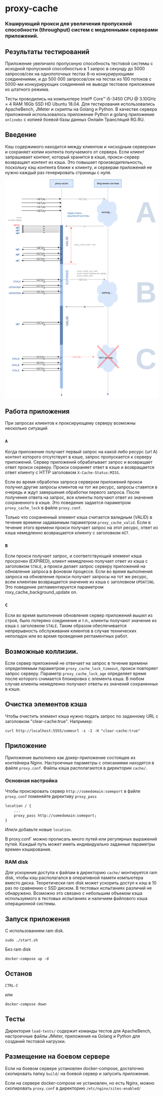 # proxy-cache

### Кэширующий прокси для увеличения пропускной способности (throughput) систем c медленными серверами приложений.

Результаты тестирований
-----------------------

Приложение увеличило пропускную способность тестовой системы с 
исходной пропускной способностью в 1 запрос в секунду до 5000 запросов/сек на 
однопоточных тестах 8-ю конкурирующими соединениями,  и до 500 000 запросов/сек на 
тестах из 100 потоков с 5000-ми конкурирующих соединений не выводя тестовое 
приложение из штатного режима. 

Тесты проводились на компьютере Intel® Core™ i5-3450 CPU @ 3.10GHz × 4 
RAM 16Gb SSD HD Ubuntu 18.04. Для тестирования использовались  ApacheBench, JMeter 
и скрипты  на Golang и Python. В качестве сервера приложений использовалось 
приложение Python и golang приложение `onlinebc` с копией боевой базы данных 
Онлайн Трансляций RG.RU.


Введение
--------

Кэш содержимого находится между клиентом и «исходным сервером» и сохраняет копии 
контента получаемого от сервера. Если клиент запрашивает контент, который хранится 
в кэше, прокси-сервер возвращает контент из кэша. Это повышает 
производительность, поскольку кэш контента ближе к клиенту, и серверам приложений 
не нужно каждый раз генерировать страницы с нуля. 

<img src="img/proxy-cache.png">

Работа приложения
-----------------

При запросах клиентов к проксирующему  серверу возможны несколько ситуаций 


### `A` 
Когда приложение получает первый запрос на какой либо ресурс (url A) контент
которого отсутствует в кэше, запрос пропускается к серверу приложений.
Сервер приложений обрабатывает запрос и возвращает ответ прокси серверу.
Прокси сохраняет ответ в кэше и возвращается ответ клиенту с HTTP заголовком 
`X-Cache-Status:MISS`. 

Если во время обработки запроса сервером приложений прокси получил другие запросы клиентов на тот же ресурс, запросы ставятся в очередь и ждут завершения обработки
первого запроса. После получения ответа на запрос, все клиенты получают
ответ из значения сохраненного в кэше. Это поведение задается параметром
`proxy_cache_lock` в файле `proxy.conf`.

Только что сохраненный элемент кэша считается валидным (VALID) в течение 
времени задаваемым параметром `proxy_cache_valid`. Если в течение этого 
времени прокси получает запрос на этот ресурс, ответ из кэша
немедленно возвращается клиенту с заголовком `HIT`.


### `B`
Если прокси получает запрос, и соответствующий элемент кэша просрочен 
(EXPIRED), клиент немедленно получает ответ из кэша с заголовком `STALE`, а 
прокси делает запрос серверу приложений на обновление запроса  в фоновом 
процессе. Если во время выполнения запроса на обновление прокси получает 
запросы на тот же ресурс, всем клиентам возвращается значение из кэша с 
заголовком `UPDATING`. Это поведение регламентируется параметром
roxy_cache_background_update on.



### `C`
Если во время выполнения обновления сервер приложений вышел из строя, 
было потеряно соединение и т.п., клиенты получают значение из кэша с 
заголовком `STALE`. Таким образом обеспечивается непрерывность 
обслуживания клиентов в случае технических неполадок или во время 
проведения рeгламентных работ.



Возможные коллизии.
------------------
Если сервер приложений не отвечает на запрос в течение времени 
определяемым параметром `proxy_cache_lock_timeout`, прокси повторяет 
запрос серверу. Параметр `proxy_cache_lock_age` определяет время после 
которого снимается блокировка с элемента кэша. В любом случае клиенты 
немедленно получают ответы из значений сохраненных в кэше.


Очистка элементов кэша
----------------------
Чтобы очистить элемент кэша нужно подать запрос по заданному URL 
с заголовком "clear-cache:true". Например:

    curl http://localhost:5555/someurl -s -I -H "clear-cache:true"



Приложение
-----------

Приложение выполнено как докер-приложение состоящее из контейнера Nginx. 
Настроечные параметры с описаниями находятся в файле `proxy.conf`. 
Файлы кэша располагаются в директории `cache/`.

### Основная настройка
Чтобы проксировать сервер `http://somedomain:someport` в файле `proxy.conf` поменяйте директиву `proxy_pass`  

    location / {
        ...
        proxy_pass http://somedomain:someport;
    }

Или/и добавьте новые `location`.

В proxy.conf` можно прописать много путей или регулярных выражений путей. 
Каждый путь может иметь индивидуально заданные параметры времен кэширования.


### RAM disk
Для ускорения доступа к файлам в директорию `cache/` монтируется ram disk, 
чтобы кэш располагался в оперативной памяти компьютера вместо 
диска. Теоретически ram disk может ускорить доступ к кэш в 10 раз по сравнению с 
SSD диском. В тестовых испытаниях различий не обнаружено. Возможно это связано с небольшим объемом кэша используемого в тестовых испытаниях и наличием файлового кэша операционной системы.


Запуск приложения
-----------------

С использованием ram disk.

    sudo ./start.sh

Без ram disk

    docker-compose up -d


Останов 
-------

    CTRL-C

или

    docker-compose down



Тесты
------
Директория `load-tests/` содержит команды тестов для ApacheBench,
настроечные файлы JMeter, приложения на Golang и Python для созданий тестовой нагрузки.



Размещение на боевом сервере
----------------------------

Если на боевом сервере установлен docker-compose, достаточно скопировать папку 
`build/` на боевой сервер и запусить приложение.

Если на сервере docker-compose не установлен, но есть Nginx, можно скопировать `proxy.conf` в директорию
`/etc/nginx/sites-enabled/`






